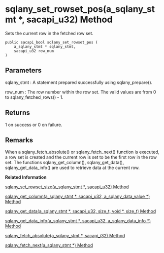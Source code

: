 <!-- loio9d058acba7d31014a029b23109b20f14 -->

# sqlany\_set\_rowset\_pos\(a\_sqlany\_stmt \*, sacapi\_u32\) Method

Sets the current row in the fetched row set.



```
public sacapi_bool sqlany_set_rowset_pos (
    a_sqlany_stmt * sqlany_stmt,
    sacapi_u32 row_num
)
```



## Parameters

sqlany\_stmt
:   A statement prepared successfully using sqlany\_prepare\(\).

row\_num
:   The row number within the row set. The valid values are from 0 to sqlany\_fetched\_rows\(\) - 1.



## Returns

1 on success or 0 on failure.



## Remarks

When a sqlany\_fetch\_absolute\(\) or sqlany\_fetch\_next\(\) function is executed, a row set is created and the current row is set to be the first row in the row set. The functions sqlany\_get\_column\(\), sqlany\_get\_data\(\), sqlany\_get\_data\_info\(\) are used to retrieve data at the current row.

**Related Information**  


[sqlany\_set\_rowset\_size\(a\_sqlany\_stmt \*, sacapi\_u32\) Method](sqlany-set-rowset-size-a-sqlany-stmt-sacapi-u32-method-9d0617f.md "Sets the size of the row set to be fetched by the sqlany_fetch_absolute() and sqlany_fetch_next() functions.")

[sqlany\_get\_column\(a\_sqlany\_stmt \*, sacapi\_u32, a\_sqlany\_data\_value \*\) Method](sqlany-get-column-a-sqlany-stmt-sacapi-u32-a-sqlany-data-value-method-3bf61bb.md "Fills the supplied buffer with the value fetched for the specified column at the current row.")

[sqlany\_get\_data\(a\_sqlany\_stmt \*, sacapi\_u32, size\_t, void \*, size\_t\) Method](sqlany-get-data-a-sqlany-stmt-sacapi-u32-size-t-void-size-t-method-3bf636f.md "Retrieves the data fetched for the specified column at the current row into the supplied buffer memory.")

[sqlany\_get\_data\_info\(a\_sqlany\_stmt \*, sacapi\_u32, a\_sqlany\_data\_info \*\) Method](sqlany-get-data-info-a-sqlany-stmt-sacapi-u32-a-sqlany-data-info-method-3bf62e4.md "Retrieves information about the fetched data at the current row.")

[sqlany\_fetch\_absolute\(a\_sqlany\_stmt \*, sacapi\_i32\) Method](sqlany-fetch-absolute-a-sqlany-stmt-sacapi-i32-method-3bf5955.md "Moves the current row in the result set to the specified row number and then fetches rows of data starting from the current row.")

[sqlany\_fetch\_next\(a\_sqlany\_stmt \*\) Method](sqlany-fetch-next-a-sqlany-stmt-method-3bf59e2.md "Returns the next set of rows from the result set.")

